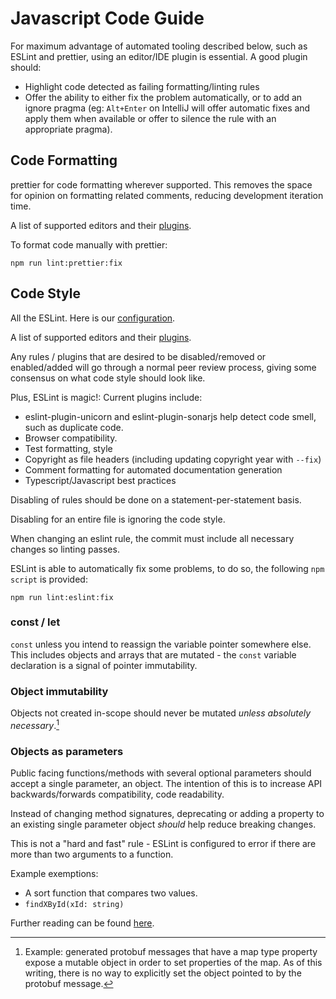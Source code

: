 # Javascript Code Guide

For maximum advantage of automated tooling described below, such as
ESLint and prettier, using an editor/IDE plugin is essential. A good
plugin should:

- Highlight code detected as failing formatting/linting rules
- Offer the ability to either fix the problem automatically, or to add
  an ignore pragma (eg: `Alt+Enter` on IntelliJ will offer automatic
  fixes and apply them when available or offer to silence the rule with
  an appropriate pragma).

## Code Formatting

prettier for code formatting wherever supported. This removes the space
for opinion on formatting related comments, reducing development
iteration time.

A list of supported editors and their
[plugins](https://prettier.io/docs/en/editors.html).

To format code manually with prettier:

```shell script
npm run lint:prettier:fix
```

## Code Style

All the ESLint. Here is our [configuration](.eslintrc.js).

A list of supported editors and their
[plugins](https://eslint.org/docs/user-guide/integrations#editors).

Any rules / plugins that are desired to be disabled/removed or
enabled/added will go through a normal peer review process, giving some
consensus on what code style should look like.

Plus, ESLint is magic!: Current plugins include:

- eslint-plugin-unicorn and eslint-plugin-sonarjs help detect code
  smell, such as duplicate code.
- Browser compatibility.
- Test formatting, style
- Copyright as file headers (including updating copyright year with
  `--fix`)
- Comment formatting for automated documentation generation
- Typescript/Javascript best practices

Disabling of rules should be done on a statement-per-statement basis.

Disabling for an entire file is ignoring the code style.

When changing an eslint rule, the commit must include all necessary
changes so linting passes.

ESLint is able to automatically fix some problems, to do so, the
following `npm script` is provided:

```shell script
npm run lint:eslint:fix
```

### const / let

`const` unless you intend to reassign the variable pointer somewhere
else. This includes objects and arrays that are mutated - the `const`
variable declaration is a signal of pointer immutability.

### Object immutability

Objects not created in-scope should never be mutated _unless absolutely
necessary_.[^1]

### Objects as parameters

Public facing functions/methods with several optional parameters should
accept a single parameter, an object. The intention of this is to
increase API backwards/forwards compatibility, code readability.

Instead of changing method signatures, deprecating or adding a property
to an existing single parameter object _should_ help reduce breaking
changes.

This is not a "hard and fast" rule - ESLint is configured to error if
there are more than two arguments to a function.

Example exemptions:

- A sort function that compares two values.
- `findXById(xId: string)`

Further reading can be found
[here](https://medium.com/@afontcu/cool-javascript-9-named-arguments-functions-that-get-and-return-objects-337b6f8cfa07).

[^1]:
    Example: generated protobuf messages that have a map type property
    expose a mutable object in order to set properties of the map. As of
    this writing, there is no way to explicitly set the object pointed
    to by the protobuf message.
